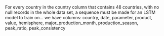 For every country in the country column that contains 48 countries, with no null records in the whole data set, a sequence must be made for an LSTM model to train on...
we have columns: country, date, parameter, product, value, hemisphere, major_production_month, production_season, peak_ratio, peak_consistency